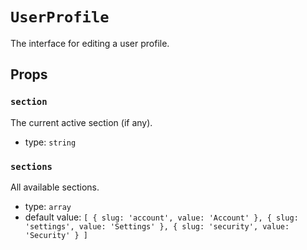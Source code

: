 `UserProfile`
=============

The interface for editing a user profile.

Props
-----

### `section`

The current active section (if any).

- type: `string`


### `sections`

All available sections.

- type: `array`
- default value: `[
  {
    slug: 'account',
    value: 'Account'
  },
  {
    slug: 'settings',
    value: 'Settings'
  },
  {
    slug: 'security',
    value: 'Security'
  }
]`

